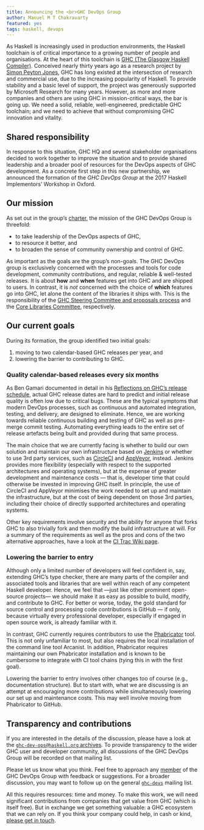 ```yaml
---
title: Announcing the <br>GHC DevOps Group
author: Manuel M T Chakravarty
featured: yes
tags: haskell, devops
---
```

As Haskell is increasingly used in production environments, the Haskell toolchain is of critical importance to a growing number of people and organisations. At the heart of this toolchain is [GHC (The Glasgow Haskell Compiler)](https://www.haskell.org/ghc/). Conceived nearly
thirty years ago as a research project by [Simon Peyton Jones](https://www.microsoft.com/en-us/research/people/simonpj/), GHC has long existed at the intersection of research and commercial use, due to the increasing popularity of Haskell. To provide stability and a basic level of support, the project was generously supported by Microsoft Research for many years. However, as more and more companies and others are using GHC in mission-critical ways, the bar is going up. We need a solid, reliable, well-engineered, predictable GHC toolchain; and we need to achieve that without compromising GHC innovation and vitality.

## Shared responsibility
In response to this situation, GHC HQ and several stakeholder organisations decided to work together to improve the situation and to provide shared leadership and a broader pool of resources for the DevOps aspects of GHC development. As a concrete first step in this new partnership, we announced the formation of the *GHC DevOps Group* at the 2017 Haskell Implementors’ Workshop in Oxford.

## Our mission
As set out in the group’s [charter](https://ghc.haskell.org/trac/ghc/wiki/DevOpsGroupCharter), the mission of the GHC DevOps Group is threefold:

* to take leadership of the DevOps aspects of GHC,
* to resource it better, and
* to broaden the sense of community ownership and control of GHC.

As important as the goals are the group’s non-goals. The GHC DevOps group is exclusively concerned with the processes and tools for code development, community contributions, and regular, reliable & well-tested releases. It is about **how** and **when** features get into GHC and are shipped to users. In contrast, it is *not* concerned with the choice of **which** features go into GHC, let alone the content of the libraries it ships with. This is the responsibility of the [GHC Steering Committee and proposals process](https://github.com/ghc-proposals/ghc-proposals/#ghc-proposals) and the [Core Libraries Committee](https://wiki.haskell.org/Core_Libraries_Committee), respectively.

## Our current goals
During its formation, the group identified two initial goals:

1. moving to two calendar-based GHC releases per year, and
2. lowering the barrier to contributing to GHC.

### Quality calendar-based releases every six months
As Ben Gamari documented in detail in his [Reflections on GHC’s release schedule](https://ghc.haskell.org/trac/ghc/blog/2017-release-schedule), actual GHC release dates are hard to predict and initial release quality is often low due to critical bugs. These are the typical symptoms that modern DevOps processes, such as continuous and automated integration, testing, and delivery, are designed to eliminate. Hence, we are working towards reliable continuous building and testing of GHC as well as pre-merge commit testing. Automating everything leads to the entire set of release artefacts being built and provided during that same process.

The main choice that we are currently facing is whether to build our own solution and maintain our own infrastructure based on [Jenkins](https://jenkins.io) or whether to use 3rd party services, such as [CircleCI](https://circleci.com) and [AppVeyor](https://www.appveyor.com), instead. Jenkins provides more flexibility (especially with respect to the supported architectures and operating systems), but at the expense of greater development and maintenance costs — that is, developer time that could otherwise be invested in improving GHC itself. In principle, the use of CircleCI and AppVeyor minimises the work needed to set up and maintain the infrastructure, but at the cost of being dependent on those 3rd parties, including their choice of directly supported architectures and operating systems.

Other key requirements involve security and the ability for anyone that forks GHC to also trivially fork and then modify the build infrastructure at will. For a summary of the requirements as well as the pros and cons of the two alternative approaches, have a look at the [CI Trac Wiki page](https://ghc.haskell.org/trac/ghc/wiki/ContinuousIntegration).

### Lowering the barrier to entry
Although only a limited number of developers will feel confident in, say, extending GHC’s type checker, there are many parts of the compiler and associated tools and libraries that are well within reach of any competent Haskell developer. Hence, we feel that —just like other prominent open-source projects— we should make it as easy as possible to build, modify, and contribute to GHC. For better or worse, today, the gold standard for source control and processing code contributions is GitHub — if only, because virtually every professional developer, especially if engaged in open source work, is already familiar with it.

In contrast, GHC currently requires contributors to use the [Phabricator](https://ghc.haskell.org/trac/ghc/wiki/Phabricator) tool. This is not only unfamiliar to most, but also requires the local installation of the command line tool Arcanist. In addition, Phabricator requires maintaining our own Phabricator installation and is known to be cumbersome to integrate with CI tool chains (tying this in with the first goal).

Lowering the barrier to entry involves other changes too of course (e.g., documentation structure). But to start with, what we are discussing is an attempt at encouraging more contributions while simultaneously lowering our set up and maintenance costs. This may well involve moving from Phabricator to GitHub.

## Transparency and contributions
If you are interested in the details of the discussion, please have a look at the [`ghc-dev-ops@haskell.org` archives](https://mail.haskell.org/pipermail/ghc-devops-group/). To provide transparency to the wider GHC user and developer community, all discussions of the GHC DevOps Group will be recorded on that mailing list.

Please let us know what you think. Feel free to approach any [member](https://ghc.haskell.org/trac/ghc/wiki/DevOpsGroupCharter#Membership) of the GHC DevOps Group with feedback or suggestions. For a broader discussion, you may want to follow up on the general [`ghc-devs`](https://mail.haskell.org/cgi-bin/mailman/listinfo/ghc-devs) mailing list.

All this requires resources: time and money. To make this work, we will need significant contributions from companies that get value from GHC (which is itself free). But in exchange we get something valuable: a GHC ecosystem that we can rely on. If you think your company could help, in cash or kind, [please get in touch](mailto:manuel.chakravarty@tweag.io).
